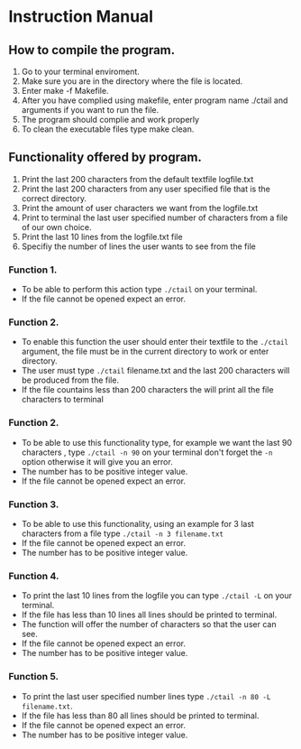 # Instruction Manual

## How to compile the program.
1. Go to your terminal enviroment.
2. Make sure you are in the directory where the file is located.
3. Enter make -f Makefile.
4. After you have complied using makefile, enter program name ./ctail and arguments
 if you want to run the file.
5. The program should complie and work properly
6. To clean the executable files type make clean.


## Functionality offered by program.
1. Print the last 200 characters from the default textfile logfile.txt
2. Print the last 200 characters from any user specified file that is the correct directory.
3. Print the amount of user characters we want from the logfile.txt
4. Print to terminal the last user specified number of characters from a file of our own choice.
5. Print the last 10 lines from the logfile.txt file
6. Specifiy the number of lines the user wants to see from the file

### Function 1.
- To be able to perform this action type ```./ctail``` on your terminal.<br>
- If the file cannot be opened expect an error.<br>

### Function 2.
- To enable this function the user should enter their textfile to the ```./ctail``` argument, the file must be in the current directory  to work or enter directory.<br>
- The user must type ```./ctail``` filename.txt and the last 200 characters will be produced from the file.<br>
- If the file countains less than 200 characters the will print all the file characters to terminal<br>

### Function 2.
- To be able to use this functionality type, for example we want the last 90 characters , type ```./ctail -n 90``` on your terminal don't forget the ``-n`` option otherwise it will give you an error.<br>
- The number has to be positive integer value.<br>
- If the file cannot be opened expect an error.<br>

### Function 3.
- To be able to use this functionality, using an example for 3 last characters from a file type ```./ctail -n 3 filename.txt```<br>
- If the file cannot be opened expect an error.<br>
- The number has to be positive integer value.<br>

### Function 4.
- To print the last 10 lines from the logfile you can type ```./ctail -L``` on your terminal.<br>
- If the file has less than 10 lines all lines should be printed to terminal.<br>
- The function will offer the number of characters so that the user can see.<br>
- If the file cannot be opened expect an error.<br>
- The number has to be positive integer value.<br>

### Function 5.
- To print the last user specified number lines type ```./ctail -n 80 -L filename.txt```.<br>
- If the file has less than 80 all lines should be printed to terminal.<br>
- If the file cannot be opened expect an error.<br>
- The number has to be positive integer value.<br>
